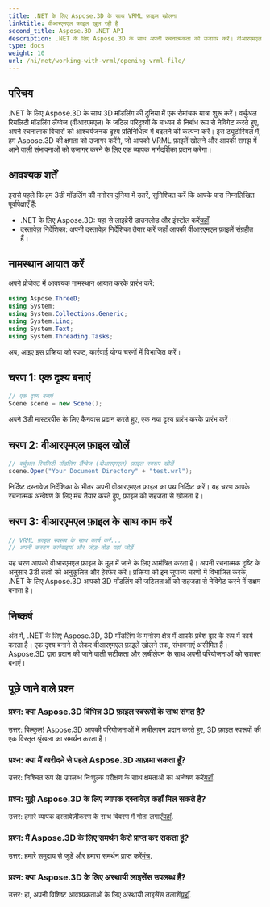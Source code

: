 ```yaml
---
title: .NET के लिए Aspose.3D के साथ VRML फ़ाइल खोलना
linktitle: वीआरएमएल फ़ाइल खुल रही है
second_title: Aspose.3D .NET API
description: .NET के लिए Aspose.3D के साथ अपनी रचनात्मकता को उजागर करें। वीआरएमएल फाइलों को सहजता से खोलें, अपने विचारों को आश्चर्यजनक 3डी मास्टरपीस में बदलें। अब डाउनलोड करो!
type: docs
weight: 10
url: /hi/net/working-with-vrml/opening-vrml-file/
---
```

## परिचय
.NET के लिए Aspose.3D के साथ 3D मॉडलिंग की दुनिया में एक रोमांचक यात्रा शुरू करें। वर्चुअल रियलिटी मॉडलिंग लैंग्वेज (वीआरएमएल) के जटिल परिदृश्यों के माध्यम से निर्बाध रूप से नेविगेट करते हुए, अपने रचनात्मक विचारों को आश्चर्यजनक दृश्य प्रतिनिधित्व में बदलने की कल्पना करें। इस ट्यूटोरियल में, हम Aspose.3D की क्षमता को उजागर करेंगे, जो आपको VRML फ़ाइलें खोलने और आपकी समझ में आने वाली संभावनाओं को उजागर करने के लिए एक व्यापक मार्गदर्शिका प्रदान करेगा।
## आवश्यक शर्तें
इससे पहले कि हम 3डी मॉडलिंग की मनोरम दुनिया में उतरें, सुनिश्चित करें कि आपके पास निम्नलिखित पूर्वापेक्षाएँ हैं:
-  .NET के लिए Aspose.3D: यहां से लाइब्रेरी डाउनलोड और इंस्टॉल करें[यहाँ](https://releases.aspose.com/3d/net/).
- दस्तावेज़ निर्देशिका: अपनी दस्तावेज़ निर्देशिका तैयार करें जहाँ आपकी वीआरएमएल फ़ाइलें संग्रहीत हैं।
## नामस्थान आयात करें
अपने प्रोजेक्ट में आवश्यक नामस्थान आयात करके प्रारंभ करें:
```csharp
using Aspose.ThreeD;
using System;
using System.Collections.Generic;
using System.Linq;
using System.Text;
using System.Threading.Tasks;
```
अब, आइए इस प्रक्रिया को स्पष्ट, कार्रवाई योग्य चरणों में विभाजित करें।
## चरण 1: एक दृश्य बनाएं
```csharp
// एक दृश्य बनाएं
Scene scene = new Scene();
```
अपने 3डी मास्टरपीस के लिए कैनवास प्रदान करते हुए, एक नया दृश्य प्रारंभ करके प्रारंभ करें।
## चरण 2: वीआरएमएल फ़ाइल खोलें
```csharp
// वर्चुअल रियलिटी मॉडलिंग लैंग्वेज (वीआरएमएल) फ़ाइल स्वरूप खोलें
scene.Open("Your Document Directory" + "test.wrl");
```
निर्दिष्ट दस्तावेज़ निर्देशिका के भीतर अपनी वीआरएमएल फ़ाइल का पथ निर्दिष्ट करें। यह चरण आपके रचनात्मक अन्वेषण के लिए मंच तैयार करते हुए, फ़ाइल को सहजता से खोलता है।
## चरण 3: वीआरएमएल फ़ाइल के साथ काम करें
```csharp
// VRML फ़ाइल स्वरूप के साथ कार्य करें...
// अपनी कस्टम कार्रवाइयां और जोड़-तोड़ यहां जोड़ें
```
यह चरण आपको वीआरएमएल फ़ाइल के मूल में जाने के लिए आमंत्रित करता है। अपनी रचनात्मक दृष्टि के अनुसार 3डी तत्वों को अनुकूलित और हेरफेर करें।
प्रक्रिया को इन सुपाच्य चरणों में विभाजित करके, .NET के लिए Aspose.3D आपको 3D मॉडलिंग की जटिलताओं को सहजता से नेविगेट करने में सक्षम बनाता है।
## निष्कर्ष
अंत में, .NET के लिए Aspose.3D, 3D मॉडलिंग के मनोरम क्षेत्र में आपके प्रवेश द्वार के रूप में कार्य करता है। एक दृश्य बनाने से लेकर वीआरएमएल फ़ाइलें खोलने तक, संभावनाएं असीमित हैं। Aspose.3D द्वारा प्रदान की जाने वाली सटीकता और लचीलेपन के साथ अपनी परियोजनाओं को सशक्त बनाएं।
## पूछे जाने वाले प्रश्न
### प्रश्न: क्या Aspose.3D विभिन्न 3D फ़ाइल स्वरूपों के साथ संगत है?
उत्तर: बिल्कुल! Aspose.3D आपकी परियोजनाओं में लचीलापन प्रदान करते हुए, 3D फ़ाइल स्वरूपों की एक विस्तृत श्रृंखला का समर्थन करता है।
### प्रश्न: क्या मैं खरीदने से पहले Aspose.3D आज़मा सकता हूँ?
 उत्तर: निश्चित रूप से! उपलब्ध निःशुल्क परीक्षण के साथ क्षमताओं का अन्वेषण करें[यहाँ](https://releases.aspose.com/).
### प्रश्न: मुझे Aspose.3D के लिए व्यापक दस्तावेज़ कहाँ मिल सकते हैं?
 उत्तर: हमारे व्यापक दस्तावेज़ीकरण के साथ विवरण में गोता लगाएँ[यहाँ](https://reference.aspose.com/3d/net/).
### प्रश्न: मैं Aspose.3D के लिए समर्थन कैसे प्राप्त कर सकता हूं?
 उत्तर: हमारे समुदाय से जुड़ें और हमारा समर्थन प्राप्त करें[मंच](https://forum.aspose.com/c/3d/18).
### प्रश्न: क्या Aspose.3D के लिए अस्थायी लाइसेंस उपलब्ध हैं?
 उत्तर: हां, अपनी विशिष्ट आवश्यकताओं के लिए अस्थायी लाइसेंस तलाशें[यहाँ](https://purchase.aspose.com/temporary-license/).